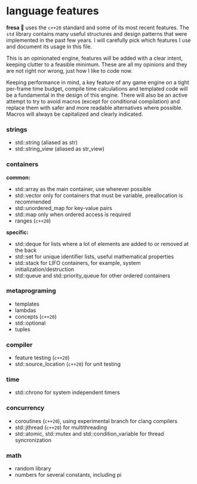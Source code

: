 # language features

**fresa :strawberry:** uses the `c++20` standard and some of its most recent features. The `std` library contains many useful structures and design patterns that were implemented in the past few years. I will carefully pick which features I use and document its usage in this file.

This is an opinionated engine, features will be added with a clear intent, keeping clutter to a feasible minimum. These are all my opinions and they are not right nor wrong, just how I like to code now.

Keeping performance in mind, a key feature of any game engine on a tight per-frame time budget, compile time calculations and templated code will be a fundamental in the design of this engine. There will also be an active attempt to try to avoid macros (except for conditional compilation) and replace them with safer and more readable alternatives where possible. Macros will always be capitalized and clearly indicated.

### strings

- std::string (aliased as str)
- std::string_view (aliased as str_view)

### containers

**common:**

- std::array as the main container, use wherever possible
- std::vector only for containers that must be variable, preallocation is recommended
- std::unordered_map for key-value pairs
- std::map only when ordered access is required
- ranges (`c++20`)

**specific:**

- std::deque for lists where a lot of elements are added to or removed at the back
- std::set for unique identifier lists, useful mathematical properties
- std::stack for LIFO containers, for example, system initialization/destruction
- std::queue and std::priority_queue for other ordered containers

### metaprograming

- templates
- lambdas
- concepts (`c++20`)
- std::optional
- tuples

### compiler

- feature testing (`c++20`)
- std::source_location (`c++20`) for unit testing

### time

- std::chrono for system independent timers

### concurrency

- coroutines (`c++20`), using experimental branch for clang compilers
- std::jthread (`c++20`) for multithreading
- std::atomic, std::mutex and std::condition_variable for thread syncronization

### math

- random library
- numbers for several constants, including pi